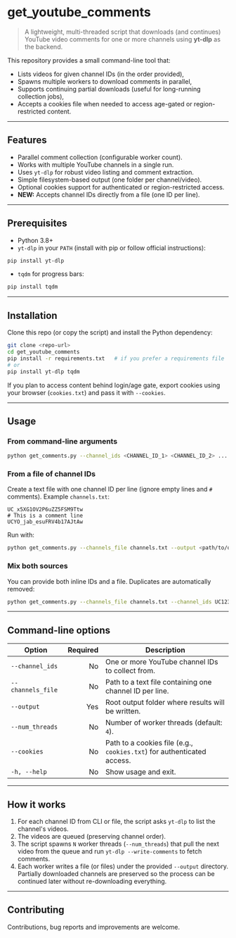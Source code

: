 # get_youtube_comments

> A lightweight, multi-threaded script that downloads (and continues) YouTube video comments for one or more channels using **yt-dlp** as the backend.

This repository provides a small command-line tool that:

* Lists videos for given channel IDs (in the order provided),
* Spawns multiple workers to download comments in parallel,
* Supports continuing partial downloads (useful for long-running collection jobs),
* Accepts a cookies file when needed to access age-gated or region-restricted content.

---

## Features

* Parallel comment collection (configurable worker count).
* Works with multiple YouTube channels in a single run.
* Uses `yt-dlp` for robust video listing and comment extraction.
* Simple filesystem-based output (one folder per channel/video).
* Optional cookies support for authenticated or region-restricted access.
* **NEW:** Accepts channel IDs directly from a file (one ID per line).

---

## Prerequisites

* Python 3.8+
* `yt-dlp` in your `PATH` (install with pip or follow official instructions):

```bash
pip install yt-dlp
```

* `tqdm` for progress bars:

```bash
pip install tqdm
```

---

## Installation

Clone this repo (or copy the script) and install the Python dependency:

```bash
git clone <repo-url>
cd get_youtube_comments
pip install -r requirements.txt   # if you prefer a requirements file
# or
pip install yt-dlp tqdm
```

If you plan to access content behind login/age gate, export cookies using your browser (`cookies.txt`) and pass it with `--cookies`.

---

## Usage

### From command-line arguments
```bash
python get_comments.py --channel_ids <CHANNEL_ID_1> <CHANNEL_ID_2> ... --output <path/to/output> [--num_threads N] [--cookies cookies.txt]
```

### From a file of channel IDs
Create a text file with one channel ID per line (ignore empty lines and `#` comments). Example `channels.txt`:
```
UC_x5XG1OV2P6uZZ5FSM9Ttw
# This is a comment line
UCYO_jab_esuFRV4b17AJtAw
```

Run with:
```bash
python get_comments.py --channels_file channels.txt --output <path/to/output>
```

### Mix both sources
You can provide both inline IDs and a file. Duplicates are automatically removed:
```bash
python get_comments.py --channels_file channels.txt --channel_ids UC123... UC456... --output <path/to/output>
```

---

## Command-line options

| Option            | Required | Description                                                            |
| ----------------- | -------: | ---------------------------------------------------------------------- |
| `--channel_ids`   |       No | One or more YouTube channel IDs to collect from.                       |
| `--channels_file` |       No | Path to a text file containing one channel ID per line.                |
| `--output`        |      Yes | Root output folder where results will be written.                      |
| `--num_threads`   |       No | Number of worker threads (default: `4`).                               |
| `--cookies`       |       No | Path to a cookies file (e.g., `cookies.txt`) for authenticated access. |
| `-h, --help`      |       No | Show usage and exit.                                                   |

---

## How it works
1. For each channel ID from CLI or file, the script asks `yt-dlp` to list the channel's videos.
2. The videos are queued (preserving channel order).
3. The script spawns `N` worker threads (`--num_threads`) that pull the next video from the queue and run `yt-dlp --write-comments` to fetch comments.
4. Each worker writes a file (or files) under the provided `--output` directory. Partially downloaded channels are preserved so the process can be continued later without re-downloading everything.

---

## Contributing

Contributions, bug reports and improvements are welcome.
